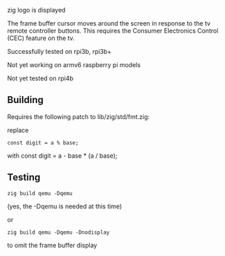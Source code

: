 zig logo is displayed

The frame buffer cursor moves around the screen in response to the tv remote controller buttons. This requires the Consumer Electronics Control (CEC) feature on the tv.

Successfully tested on rpi3b, rpi3b+

Not yet working on armv6 raspberry pi models

Not yet tested on rpi4b

Building
--------

Requires the following patch to lib/zig/std/fmt.zig:

replace

    const digit = a % base;

with
    const digit = a - base * (a / base);

Testing
-------

    zig build qemu -Dqemu

(yes, the -Dqemu is needed at this time)

or

    zig build qemu -Dqemu -Dnodisplay

to omit the frame buffer display
